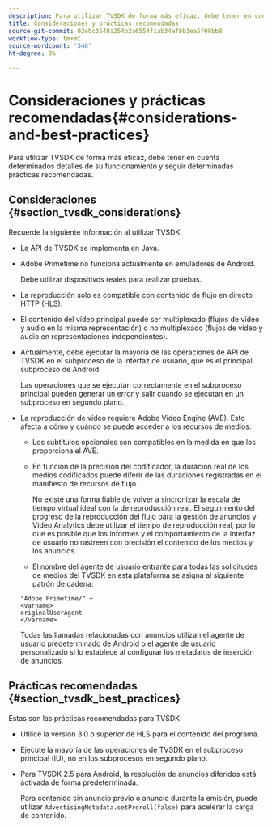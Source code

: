 ```yaml
---
description: Para utilizar TVSDK de forma más eficaz, debe tener en cuenta determinados detalles de su funcionamiento y seguir determinadas prácticas recomendadas.
title: Consideraciones y prácticas recomendadas
source-git-commit: 02ebc3548a254b2a6554f1ab34afbb3ea5f09bb8
workflow-type: tm+mt
source-wordcount: '346'
ht-degree: 0%

---
```


# Consideraciones y prácticas recomendadas{#considerations-and-best-practices}

Para utilizar TVSDK de forma más eficaz, debe tener en cuenta determinados detalles de su funcionamiento y seguir determinadas prácticas recomendadas.

## Consideraciones {#section_tvsdk_considerations}

Recuerde la siguiente información al utilizar TVSDK:

* La API de TVSDK se implementa en Java.
* Adobe Primetime no funciona actualmente en emuladores de Android.

  Debe utilizar dispositivos reales para realizar pruebas.
* La reproducción solo es compatible con contenido de flujo en directo HTTP (HLS).
* El contenido del vídeo principal puede ser multiplexado (flujos de vídeo y audio en la misma representación) o no multiplexado (flujos de vídeo y audio en representaciones independientes).
* Actualmente, debe ejecutar la mayoría de las operaciones de API de TVSDK en el subproceso de la interfaz de usuario, que es el principal subproceso de Android.

  Las operaciones que se ejecutan correctamente en el subproceso principal pueden generar un error y salir cuando se ejecutan en un subproceso en segundo plano.
* La reproducción de vídeo requiere Adobe Video Engine (AVE). Esto afecta a cómo y cuándo se puede acceder a los recursos de medios:

   * Los subtítulos opcionales son compatibles en la medida en que los proporciona el AVE.
   * En función de la precisión del codificador, la duración real de los medios codificados puede diferir de las duraciones registradas en el manifiesto de recursos de flujo.

     No existe una forma fiable de volver a sincronizar la escala de tiempo virtual ideal con la de reproducción real. El seguimiento del progreso de la reproducción del flujo para la gestión de anuncios y Video Analytics debe utilizar el tiempo de reproducción real, por lo que es posible que los informes y el comportamiento de la interfaz de usuario no rastreen con precisión el contenido de los medios y los anuncios.
   * El nombre del agente de usuario entrante para todas las solicitudes de medios del TVSDK en esta plataforma se asigna al siguiente patrón de cadena:

  ```
  "Adobe Primetime/" + 
  <varname>
  originalUserAgent
  </varname> 
  ```

  Todas las llamadas relacionadas con anuncios utilizan el agente de usuario predeterminado de Android o el agente de usuario personalizado si lo establece al configurar los metadatos de inserción de anuncios.

## Prácticas recomendadas {#section_tvsdk_best_practices}

Estas son las prácticas recomendadas para TVSDK:

* Utilice la versión 3.0 o superior de HLS para el contenido del programa.
* Ejecute la mayoría de las operaciones de TVSDK en el subproceso principal (IU), no en los subprocesos en segundo plano.
* Para TVSDK 2.5 para Android, la resolución de anuncios diferidos está activada de forma predeterminada.

  Para contenido sin anuncio previo o anuncio durante la emisión, puede utilizar `AdvertisingMetadata.setPreroll(false)` para acelerar la carga de contenido.
